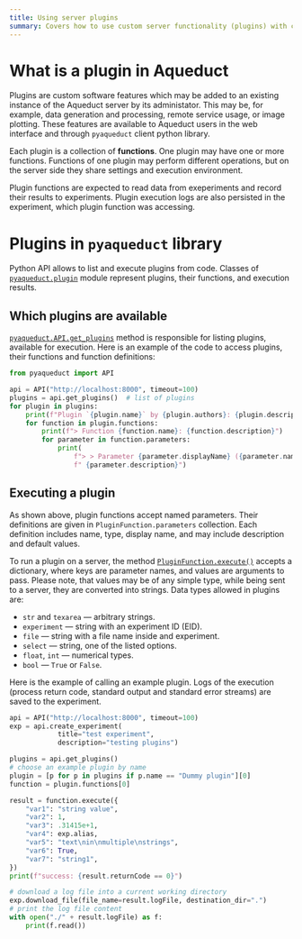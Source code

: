 ```yaml
---
title: Using server plugins
summary: Covers how to use custom server functionality (plugins) with client library.
---
```


# What is a plugin in Aqueduct

Plugins are custom software features which may be added to an existing instance of the 
Aqueduct server by its administator. This may be, for example, data generation and processing, 
remote service usage, or image plotting. These features are available to Aqueduct users
in the web interface and through `pyaqueduct` client python library.

Each plugin is a collection of **functions**. One plugin may have one or more functions.
Functions of one plugin may perform different operations, but on the server side they share
settings and execution environment.

Plugin functions are expected to read data from exeperiments and record their results to experiments. Plugin execution logs are also persisted in the experiment, which plugin function was accessing.

# Plugins in `pyaqueduct` library

Python API allows to list and execute plugins from code. Classes of 
[`pyaqueduct.plugin`](api-reference.md#plugin) module represent plugins, their functions, 
and execution results.

## Which plugins are available

[`pyaqueduct.API.get_plugins`](api-reference.md#pyaqueduct.API.get_plugins) method is responsible
for listing plugins, available for execution. Here is an example of the code to access plugins, their
functions and function definitions:

```python
from pyaqueduct import API

api = API("http://localhost:8000", timeout=100)
plugins = api.get_plugins()  # list of plugins
for plugin in plugins:
    print(f"Plugin `{plugin.name}` by {plugin.authors}: {plugin.description}.")
    for function in plugin.functions:
        print(f"> Function {function.name}: {function.description}")
        for parameter in function.parameters:
            print(
                f"> > Parameter {parameter.displayName} ({parameter.name}, {parameter.dataType}):"
                f" {parameter.description}")
```

## Executing a plugin

As shown above, plugin functions accept named parameters. Their definitions are given 
in `PluginFunction.parameters` collection. Each definition includes name, type, display 
name, and may include description and default values.

To run a plugin on a server, the method [`PluginFunction.execute()`](api-reference.md#pyaqueduct.plugin.PluginFunction.execute)
accepts a dictionary, where keys are parameter names, and values are arguments to pass.
Please note, that values may be of any simple type, while being sent to a server, they are
converted into strings. Data types allowed in plugins are:
- `str` and `texarea` — arbitrary strings.
- `experiment` — string with an experiment ID (EID).
- `file` — string with a file name inside and experiment.
- `select` — string, one of the listed options.
- `float`, `int` — numerical types.
- `bool` — `True` or `False`.

Here is the example of calling an example plugin. Logs of the execution 
(process return code, standard output and standard error streams) are saved to the experiment.

```python
api = API("http://localhost:8000", timeout=100)
exp = api.create_experiment(
            title="test experiment",
            description="testing plugins")

plugins = api.get_plugins()
# choose an example plugin by name
plugin = [p for p in plugins if p.name == "Dummy plugin"][0]
function = plugin.functions[0]

result = function.execute({
    "var1": "string value",
    "var2": 1,
    "var3": .31415e+1,
    "var4": exp.alias,
    "var5": "text\nin\nmultiple\nstrings",
    "var6": True,
    "var7": "string1",
})
print(f"success: {result.returnCode == 0}")

# download a log file into a current working directory
exp.download_file(file_name=result.logFile, destination_dir=".")
# print the log file content
with open("./" + result.logFile) as f:
    print(f.read())
```

